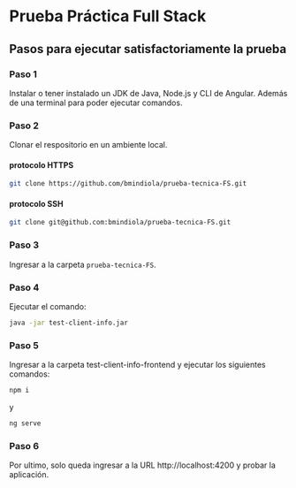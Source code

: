 # Prueba Práctica Full Stack

## Pasos para ejecutar satisfactoriamente la prueba
### Paso 1
Instalar o tener instalado un JDK de Java, Node.js y CLI de Angular. Además de una terminal para poder ejecutar comandos. 
### Paso 2
Clonar el respositorio en un ambiente local.
#### protocolo HTTPS
```bash
git clone https://github.com/bmindiola/prueba-tecnica-FS.git
```
#### protocolo SSH
```bash
git clone git@github.com:bmindiola/prueba-tecnica-FS.git
```
### Paso 3
Ingresar a la carpeta `prueba-tecnica-FS`.
### Paso 4
Ejecutar el comando:
```bash
java -jar test-client-info.jar
```
### Paso 5
Ingresar a la carpeta test-client-info-frontend y ejecutar los siguientes comandos:
```bash
npm i
```
y
```bash
ng serve
```
### Paso 6
Por ultimo, solo queda ingresar a la URL http://localhost:4200 y probar la aplicación. 
